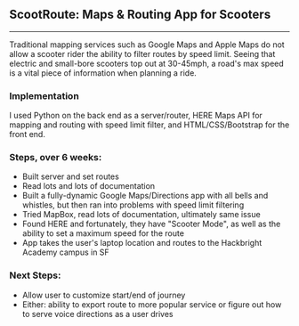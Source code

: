 ## ScootRoute: Maps & Routing App for Scooters
<hr>

Traditional mapping services such as Google Maps and Apple Maps do not allow a scooter rider the ability to filter routes by speed limit. Seeing that electric and small-bore scooters top out at 30-45mph, a road's max speed is a vital piece of information when planning a ride.

### Implementation
I used Python on the back end as a server/router, HERE Maps API for mapping and routing with speed limit filter, and HTML/CSS/Bootstrap for the front end.

### Steps, over 6 weeks:

* Built server and set routes
* Read lots and lots of documentation
* Built a fully-dynamic Google Maps/Directions app with all bells and whistles, but then ran into problems with speed limit filtering
* Tried MapBox, read lots of documentation, ultimately same issue
* Found HERE and fortunately, they have "Scooter Mode", as well as the ability to set a maximum speed for the route
* App takes the user's laptop location and routes to the Hackbright Academy campus in SF

### Next Steps:
* Allow user to customize start/end of journey
* Either: ability to export route to more popular service or figure out how to serve voice directions as a user drives 
